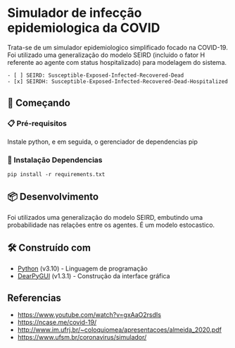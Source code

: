 # Simulador de infecção epidemiologica da COVID

Trata-se de um simulador epidemiologico simplificado focado na COVID-19. Foi utilizado uma generalização do modelo SEIRD (incluido o fator H referente ao agente com status hospitalizado) para modelagem do sistema.

    - [ ] SEIRD: Susceptible-Exposed-Infected-Recovered-Dead
    - [x] SEIRDH: Susceptible-Exposed-Infected-Recovered-Dead-Hospitalized

## 🚀 Começando

### 📋 Pré-requisitos

Instale python, e em seguida, o gerenciador de dependencias pip

### 🔧 Instalação Dependencias

    pip install -r requirements.txt

## 📦 Desenvolvimento

Foi utilizados uma generalização do modelo SEIRD, embutindo uma probabilidade nas relações entre os agentes. É um modelo estocastico.

## 🛠️ Construído com

* [Python](https://www.python.org/) (v3.10) - Linguagem de programação
* [DearPyGUI](https://dearpygui.readthedocs.io/en/latest/) (v1.3.1) - Construção da interface gráfica

## Referencias

* <https://www.youtube.com/watch?v=gxAaO2rsdIs>
* <https://ncase.me/covid-19/>
* <http://www.im.ufrj.br/~coloquiomea/apresentacoes/almeida_2020.pdf>
* <https://www.ufsm.br/coronavirus/simulador/>
